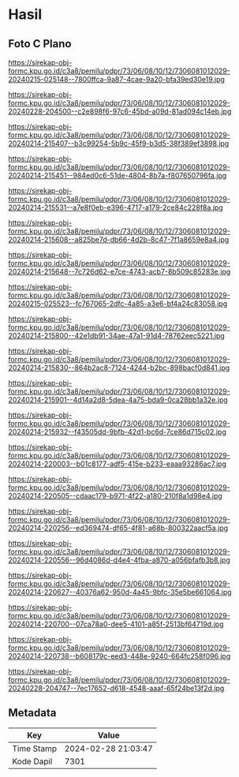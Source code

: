 # Hasil

## Foto C Plano

https://sirekap-obj-formc.kpu.go.id/c3a8/pemilu/pdpr/73/06/08/10/12/7306081012029-20240215-025148--7800ffca-9a87-4cae-9a20-bfa39ed30e19.jpg

https://sirekap-obj-formc.kpu.go.id/c3a8/pemilu/pdpr/73/06/08/10/12/7306081012029-20240228-204500--c2e898f6-97c6-45bd-a09d-81ad094c14eb.jpg

https://sirekap-obj-formc.kpu.go.id/c3a8/pemilu/pdpr/73/06/08/10/12/7306081012029-20240214-215407--b3c99254-5b9c-45f9-b3d5-38f389ef3898.jpg

https://sirekap-obj-formc.kpu.go.id/c3a8/pemilu/pdpr/73/06/08/10/12/7306081012029-20240214-215451--984ed0c6-51de-4804-8b7a-f807650796fa.jpg

https://sirekap-obj-formc.kpu.go.id/c3a8/pemilu/pdpr/73/06/08/10/12/7306081012029-20240214-215531--a7e8f0eb-e396-4717-a179-2ce84c228f8a.jpg

https://sirekap-obj-formc.kpu.go.id/c3a8/pemilu/pdpr/73/06/08/10/12/7306081012029-20240214-215608--a825be7d-db66-4d2b-8c47-7f1a8659e8a4.jpg

https://sirekap-obj-formc.kpu.go.id/c3a8/pemilu/pdpr/73/06/08/10/12/7306081012029-20240214-215648--7c726d62-e7ce-4743-acb7-8b509c85283e.jpg

https://sirekap-obj-formc.kpu.go.id/c3a8/pemilu/pdpr/73/06/08/10/12/7306081012029-20240215-025523--fc767065-2dfc-4a85-a3e6-bf4a24c83058.jpg

https://sirekap-obj-formc.kpu.go.id/c3a8/pemilu/pdpr/73/06/08/10/12/7306081012029-20240214-215800--42e1db91-34ae-47a1-91d4-78762eec5221.jpg

https://sirekap-obj-formc.kpu.go.id/c3a8/pemilu/pdpr/73/06/08/10/12/7306081012029-20240214-215830--864b2ac8-7124-4244-b2bc-898bacf0d841.jpg

https://sirekap-obj-formc.kpu.go.id/c3a8/pemilu/pdpr/73/06/08/10/12/7306081012029-20240214-215901--4d14a2d8-5dea-4a75-bda9-0ca28bb1a32e.jpg

https://sirekap-obj-formc.kpu.go.id/c3a8/pemilu/pdpr/73/06/08/10/12/7306081012029-20240214-215932--f43505dd-9bfb-42d1-bc6d-7ce86d715c02.jpg

https://sirekap-obj-formc.kpu.go.id/c3a8/pemilu/pdpr/73/06/08/10/12/7306081012029-20240214-220003--b01c8177-adf5-415e-b233-eaaa93286ac7.jpg

https://sirekap-obj-formc.kpu.go.id/c3a8/pemilu/pdpr/73/06/08/10/12/7306081012029-20240214-220505--cdaac179-b971-4f22-a180-210f8a1d98e4.jpg

https://sirekap-obj-formc.kpu.go.id/c3a8/pemilu/pdpr/73/06/08/10/12/7306081012029-20240214-220256--ed369474-df65-4f81-a68b-800322aacf5a.jpg

https://sirekap-obj-formc.kpu.go.id/c3a8/pemilu/pdpr/73/06/08/10/12/7306081012029-20240214-220556--96d4086d-d4e4-4fba-a870-a056bfafb3b8.jpg

https://sirekap-obj-formc.kpu.go.id/c3a8/pemilu/pdpr/73/06/08/10/12/7306081012029-20240214-220627--40376a62-950d-4a45-9bfc-35e5be661064.jpg

https://sirekap-obj-formc.kpu.go.id/c3a8/pemilu/pdpr/73/06/08/10/12/7306081012029-20240214-220700--07ca78a0-dee5-4101-a85f-2513bf64719d.jpg

https://sirekap-obj-formc.kpu.go.id/c3a8/pemilu/pdpr/73/06/08/10/12/7306081012029-20240214-220738--b608179c-eed3-448e-9240-664fc258f096.jpg

https://sirekap-obj-formc.kpu.go.id/c3a8/pemilu/pdpr/73/06/08/10/12/7306081012029-20240228-204747--7ec17652-d618-4548-aaaf-65f24be13f2d.jpg


## Metadata

| Key        | Value               |
| ---------- | ------------------- |
| Time Stamp | 2024-02-28 21:03:47 |
| Kode Dapil | 7301                |



